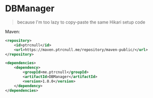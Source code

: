 # DBManager

> because I'm too lazy to copy-paste the same Hikari setup code


Maven:

```xml
<repository>
    <id>ptrcnull</id>
    <url>https://maven.ptrcnull.me/repository/maven-public/</url>
</repository>

<dependencies>
    <dependency>
        <groupId>me.ptrcnull</groupId>
        <artifactId>DBManager</artifactId>
        <version>1.0.0</version>
    </dependency>
</dependencies>
```
